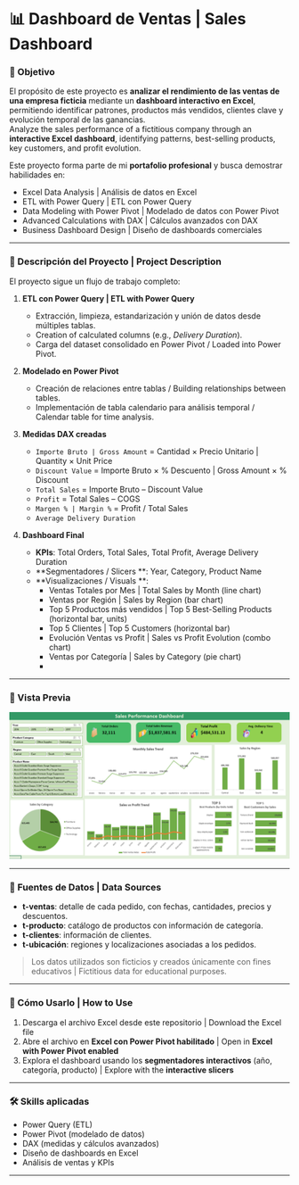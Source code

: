 # 📊 Dashboard de Ventas | Sales Dashboard  

### 🎯 Objetivo  
El propósito de este proyecto es **analizar el rendimiento de las ventas de una empresa ficticia** mediante un **dashboard interactivo en Excel**, permitiendo identificar patrones, productos más vendidos, clientes clave y evolución temporal de las ganancias.  
Analyze the sales performance of a fictitious company through an **interactive Excel dashboard**, identifying patterns, best-selling products, key customers, and profit evolution.  

Este proyecto forma parte de mi **portafolio profesional** y busca demostrar habilidades en:  
- Excel Data Analysis | Análisis de datos en Excel  
- ETL with Power Query | ETL con Power Query  
- Data Modeling with Power Pivot | Modelado de datos con Power Pivot  
- Advanced Calculations with DAX | Cálculos avanzados con DAX  
- Business Dashboard Design | Diseño de dashboards comerciales  

---

### 🔎 Descripción del Proyecto  | Project Description  
El proyecto sigue un flujo de trabajo completo:  

1. **ETL con Power Query | ETL with Power Query**  
   - Extracción, limpieza, estandarización y unión de datos desde múltiples tablas.  
   - Creation of calculated columns (e.g., *Delivery Duration*).  
   - Carga del dataset consolidado en Power Pivot / Loaded into Power Pivot.  

2. **Modelado en Power Pivot**  
   - Creación de relaciones entre tablas / Building relationships between tables.  
   - Implementación de tabla calendario para análisis temporal / Calendar table for time analysis.  

3. **Medidas DAX creadas**  
   - `Importe Bruto | Gross Amount` = Cantidad × Precio Unitario | Quantity × Unit Price  
   - `Discount Value` = Importe Bruto × % Descuento | Gross Amount × % Discount  
   - `Total Sales` = Importe Bruto – Discount Value  
   - `Profit` = Total Sales – COGS  
   - `Margen % | Margin %` = Profit / Total Sales  
   - `Average Delivery Duration`
     
4. **Dashboard Final**  
   - **KPIs**: Total Orders, Total Sales, Total Profit, Average Delivery Duration  
   - **Segmentadores / Slicers **: Year, Category, Product Name  
   - **Visualizaciones / Visuals **:  
     - Ventas Totales por Mes | Total Sales by Month (line chart)  
     - Ventas por Región | Sales by Region (bar chart)  
     - Top 5 Productos más vendidos | Top 5 Best-Selling Products (horizontal bar, units)  
     - Top 5 Clientes | Top 5 Customers (horizontal bar)  
     - Evolución Ventas vs Profit | Sales vs Profit Evolution (combo chart)  
     - Ventas por Categoría | Sales by Category (pie chart)
     - 
---

### 📸 Vista Previa  
![Dashboard Preview](assets/dashboard-preview.png)  

---

### 📂 Fuentes de Datos | Data Sources  
- **t-ventas**: detalle de cada pedido, con fechas, cantidades, precios y descuentos.  
- **t-producto**: catálogo de productos con información de categoría.  
- **t-clientes**: información de clientes.  
- **t-ubicación**: regiones y localizaciones asociadas a los pedidos.  

> Los datos utilizados son ficticios y creados únicamente con fines educativos | Fictitious data for educational purposes.    

---

### 🚀 Cómo Usarlo  | How to Use  
1. Descarga el archivo Excel desde este repositorio  | Download the Excel file  
2. Abre el archivo en **Excel con Power Pivot habilitado** |  Open in **Excel with Power Pivot enabled**   
3. Explora el dashboard usando los **segmentadores interactivos** (año, categoría, producto) | Explore with the **interactive slicers**    

---

### 🛠️ Skills aplicadas  
- Power Query (ETL)  
- Power Pivot (modelado de datos)  
- DAX (medidas y cálculos avanzados)  
- Diseño de dashboards en Excel  
- Análisis de ventas y KPIs  

---

